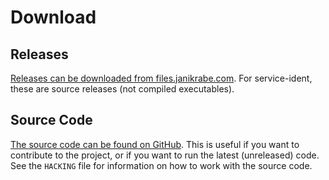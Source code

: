 <!--
Copyright (c)  2023  Janik Rabe

Permission is granted to copy, distribute and/or modify this document
under the terms of the GNU Free Documentation License, Version 1.3
or any later version published by the Free Software Foundation;
with no Invariant Sections, no Front-Cover Texts, and no Back-Cover Texts.
A copy of the license is included in the file 'COPYING.DOC'
-->

# Download

## Releases

[Releases can be downloaded from files.janikrabe.com][releases].
For service-ident, these are source releases (not compiled executables).

[releases]: https://files.janikrabe.com/pub/service-ident/releases/

## Source Code

[The source code can be found on GitHub][github]. This is useful if you want to
contribute to the project, or if you want to run the latest (unreleased) code.
See the `HACKING` file for information on how to work with the source code.

[github]: https://github.com/janikrabe/service-ident
